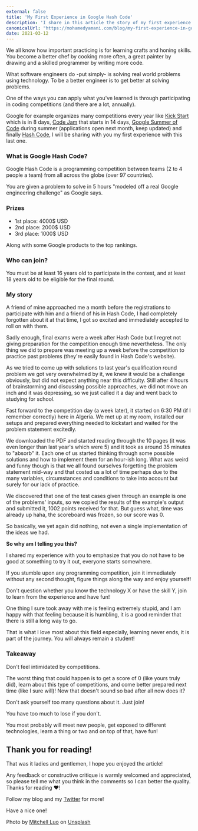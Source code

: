 ```yaml
---
external: false
title: 'My First Experience in Google Hash Code'
description: 'I share in this article the story of my first experience in the Google Hash Code competition and how I got obliterated.'
canonicalUrl: "https://mohamedyamani.com/blog/my-first-experience-in-google-hashcode"
date: 2021-03-12
---
```


We all know how important practicing is for learning crafts and honing skills. You become a better chef by cooking more often, a great painter by drawing and a skilled programmer by writing more code.

What software engineers do -put simply- is solving real world problems using technology. To be a better engineer is to get better at solving problems.

One of the ways you can apply what you've learned is through participating in coding competitions (and there are a lot, annually).

Google for example organizes many competitions every year like [Kick Start](https://codingcompetitions.withgoogle.com/kickstart) which is in 8 days, [Code Jam](https://codingcompetitions.withgoogle.com/codejam) that starts in 14 days, [Google Summer of Code](https://summerofcode.withgoogle.com) during summer (applications open next month, keep updated) and finally [Hash Code](https://codingcompetitions.withgoogle.com/hashcode), I will be sharing with you my first experience with this last one.

### What is Google Hash Code?

Google Hash Code is a programming competition between teams (2 to 4 people a team) from all across the globe (over 97 countries).

You are given a problem to solve in 5 hours "modeled off a real Google engineering challenge" as Google says.

### Prizes

- 1st place: 4000$ USD
- 2nd place: 2000$ USD
- 3rd place: 1000$ USD

Along with some Google products to the top rankings.

### Who can join?

You must be at least 16 years old to participate in the contest, and at least 18 years old to be eligible for the final round.

### My story

A friend of mine approached me a month before the registrations to participate with him and a friend of his in Hash Code, I had completely forgotten about it at that time, I got so excited and immediately accepted to roll on with them.

Sadly enough, final exams were a week after Hash Code but I regret not giving preparation for the competition enough time nevertheless. The only thing we did to prepare was meeting up a week before the competition to practice past problems (they're easily found in Hash Code's website).

As we tried to come up with solutions to last year's qualification round problem we got very overwhelmed by it, we knew it would be a challenge obviously, but did not expect anything near this difficulty. Still after 4 hours of brainstorming and discussing possible approaches, we did not move an inch and it was depressing, so we just called it a day and went back to studying for school.

Fast forward to the competition day (a week later), it started on 6:30 PM (if I remember correctly) here in Algeria. We met up at my room, installed our setups and prepared everything needed to kickstart and waited for the problem statement excitedly.

We downloaded the PDF and started reading through the 10 pages (it was even longer than last year's which were 5) and it took as around 35 minutes to "absorb" it. Each one of us started thinking through some possible solutions and how to implement them for an hour-ish long. What was weird and funny though is that we all found ourselves forgetting the problem statement mid-way and that costed us a lot of time perhaps due to the many variables, circumstances and conditions to take into account but surely for our lack of practice.

We discovered that one of the test cases given through an example is one of the problems' inputs, so we copied the results of the example's output and submitted it, 1002 points received for that. But guess what, time was already up haha, the scoreboard was frozen, so our score was 0.

So basically, we yet again did nothing, not even a single implementation of the ideas we had.

**So why am I telling you this?**

I shared my experience with you to emphasize that you do not have to be good at something to try it out, everyone starts somewhere.

If you stumble upon any programming competition, join it immediately without any second thought, figure things along the way and enjoy yourself!

Don't question whether you know the technology X or have the skill Y, join to learn from the experience and have fun!

One thing I sure took away with me is feeling extremely stupid, and I am happy with that feeling because it is humbling, it is a good reminder that there is still a long way to go.

That is what I love most about this field especially, learning never ends, it is part of the journey. You will always remain a student!

### Takeaway

Don't feel intimidated by competitions.

The worst thing that could happen is to get a score of 0 (like yours truly did), learn about this type of competitions, and come better prepared next time (like I sure will)!
Now that doesn't sound so bad after all now does it?

Don't ask yourself too many questions about it. Just join!

You have too much to lose if you don't.

You most probably will meet new people, get exposed to different technologies, learn a thing or two and on top of that, have fun!

## Thank you for reading!

That was it ladies and gentlemen, I hope you enjoyed the article!

Any feedback or constructive critique is warmly welcomed and appreciated, so please tell me what you think in the comments so I can better the quality. Thanks for reading ❤️!

Follow my blog and my [Twitter](https://twitter.com/yamanidev) for more!

Have a nice one!

Photo by <a href="https://unsplash.com/@mitchel3uo?utm_source=unsplash&utm_medium=referral&utm_content=creditCopyText">Mitchell Luo</a> on <a href="/s/photos/google?utm_source=unsplash&utm_medium=referral&utm_content=creditCopyText">Unsplash</a>
